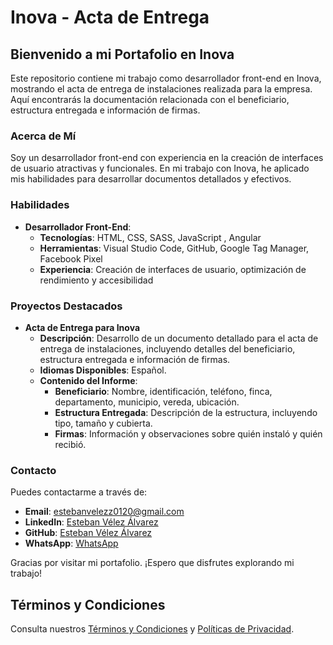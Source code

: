 # Inova - Acta de Entrega

## Bienvenido a mi Portafolio en Inova

Este repositorio contiene mi trabajo como desarrollador front-end en Inova, mostrando el acta de entrega de instalaciones realizada para la empresa. Aquí encontrarás la documentación relacionada con el beneficiario, estructura entregada e información de firmas.

### Acerca de Mí
Soy un desarrollador front-end con experiencia en la creación de interfaces de usuario atractivas y funcionales. En mi trabajo con Inova, he aplicado mis habilidades para desarrollar documentos detallados y efectivos.

### Habilidades
- **Desarrollador Front-End**:
  - **Tecnologías**: HTML, CSS, SASS, JavaScript , Angular
  - **Herramientas**: Visual Studio Code, GitHub, Google Tag Manager, Facebook Pixel
  - **Experiencia**: Creación de interfaces de usuario, optimización de rendimiento y accesibilidad

### Proyectos Destacados
- **Acta de Entrega para Inova**
  - **Descripción**: Desarrollo de un documento detallado para el acta de entrega de instalaciones, incluyendo detalles del beneficiario, estructura entregada e información de firmas.
  - **Idiomas Disponibles**: Español.
  - **Contenido del Informe**:
    - **Beneficiario**: Nombre, identificación, teléfono, finca, departamento, municipio, vereda, ubicación.
    - **Estructura Entregada**: Descripción de la estructura, incluyendo tipo, tamaño y cubierta.
    - **Firmas**: Información y observaciones sobre quién instaló y quién recibió.

### Contacto
Puedes contactarme a través de:
- **Email**: [estebanvelezz0120@gmail.com](mailto:estebanvelezz0120@gmail.com)
- **LinkedIn**: [Esteban Vélez Álvarez](https://www.linkedin.com/in/esteban-v%C3%A9lez-alvarez-133b5426a/)
- **GitHub**: [Esteban Vélez Álvarez](https://github.com/estebanvelezz0120)
- **WhatsApp**: [WhatsApp](https://wa.me/573124166951)

Gracias por visitar mi portafolio. ¡Espero que disfrutes explorando mi trabajo!

## Términos y Condiciones
Consulta nuestros [Términos y Condiciones](#terminos-condiciones) y [Políticas de Privacidad](#terminos-condiciones).
